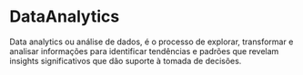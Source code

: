 # DataAnalytics

Data analytics ou análise de dados, é o processo de explorar, transformar e analisar informações para identificar tendências e padrões que revelam insights significativos que dão suporte à tomada de decisões.
